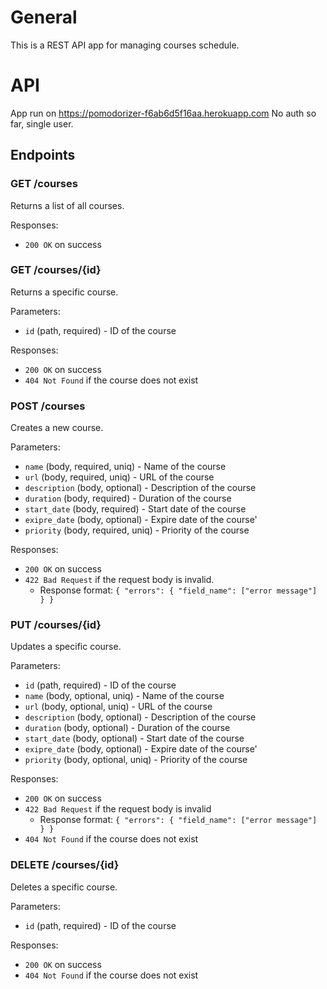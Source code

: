 # General 

This is a REST API app for managing courses schedule.

# API

App run on https://pomodorizer-f6ab6d5f16aa.herokuapp.com
No auth so far, single user.  

## Endpoints

### GET /courses

Returns a list of all courses.

Responses:

- `200 OK` on success

### GET /courses/{id}

Returns a specific course.

Parameters:

- `id` (path, required) - ID of the course

Responses:

- `200 OK` on success
- `404 Not Found` if the course does not exist

### POST /courses

Creates a new course.

Parameters:

- `name` (body, required, uniq) - Name of the course
- `url` (body, required, uniq) - URL of the course
- `description` (body, optional) - Description of the course
- `duration` (body, required) - Duration of the course
- `start_date` (body, required) - Start date of the course
- `exipre_date` (body, optional) - Expire date of the course'
- `priority` (body, required, uniq) - Priority of the course

Responses:

- `200 OK` on success
- `422 Bad Request` if the request body is invalid.
  - Response format: `{ "errors": { "field_name": ["error message"] } }` 


### PUT /courses/{id}

Updates a specific course.

Parameters:

- `id` (path, required) - ID of the course
- `name` (body, optional, uniq) - Name of the course
- `url` (body, optional, uniq) - URL of the course
- `description` (body, optional) - Description of the course
- `duration` (body, optional) - Duration of the course
- `start_date` (body, optional) - Start date of the course
- `exipre_date` (body, optional) - Expire date of the course'
- `priority` (body, optional, uniq) - Priority of the course

Responses:

- `200 OK` on success
- `422 Bad Request` if the request body is invalid
    - Response format: `{ "errors": { "field_name": ["error message"] } }`
- `404 Not Found` if the course does not exist

### DELETE /courses/{id}

Deletes a specific course.

Parameters:

- `id` (path, required) - ID of the course

Responses:

- `200 OK` on success
- `404 Not Found` if the course does not exist